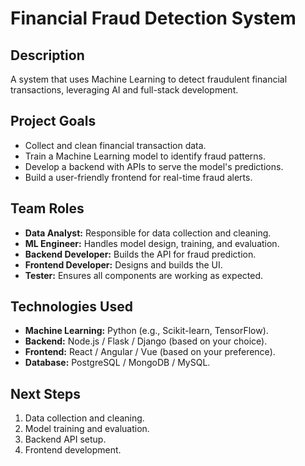 <!DOCTYPE html>
<html lang="en">
<head>
  <meta charset="UTF-8">
  <meta name="viewport" content="width=device-width, initial-scale=1.0">
  <title>Financial Fraud Detection System - README</title>
</head>
<body>
  <h1>Financial Fraud Detection System</h1>

  <h2>Description</h2>
  <p>A system that uses Machine Learning to detect fraudulent financial transactions, leveraging AI and full-stack development.</p>

  <h2>Project Goals</h2>
  <ul>
    <li>Collect and clean financial transaction data.</li>
    <li>Train a Machine Learning model to identify fraud patterns.</li>
    <li>Develop a backend with APIs to serve the model's predictions.</li>
    <li>Build a user-friendly frontend for real-time fraud alerts.</li>
  </ul>

  <h2>Team Roles</h2>
  <ul>
    <li><strong>Data Analyst:</strong> Responsible for data collection and cleaning.</li>
    <li><strong>ML Engineer:</strong> Handles model design, training, and evaluation.</li>
    <li><strong>Backend Developer:</strong> Builds the API for fraud prediction.</li>
    <li><strong>Frontend Developer:</strong> Designs and builds the UI.</li>
    <li><strong>Tester:</strong> Ensures all components are working as expected.</li>
  </ul>

  <h2>Technologies Used</h2>
  <ul>
    <li><strong>Machine Learning:</strong> Python (e.g., Scikit-learn, TensorFlow).</li>
    <li><strong>Backend:</strong> Node.js / Flask / Django (based on your choice).</li>
    <li><strong>Frontend:</strong> React / Angular / Vue (based on your preference).</li>
    <li><strong>Database:</strong> PostgreSQL / MongoDB / MySQL.</li>
  </ul>

  <h2>Next Steps</h2>
  <ol>
    <li>Data collection and cleaning.</li>
    <li>Model training and evaluation.</li>
    <li>Backend API setup.</li>
    <li>Frontend development.</li>
  </ol>
</body>
</html>
